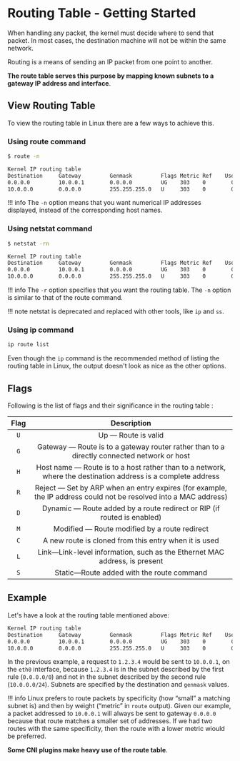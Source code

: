 # Routing Table - Getting Started

When handling any packet, the kernel must decide where to send that packet. In most cases, the destination machine will not be within the same network.

Routing is a means of sending an IP packet from one point to another.

**The route table serves this purpose by mapping known subnets to a gateway IP address and interface**.

## View Routing Table

To view the routing table in Linux there are a few ways to achieve this.

### Using route command

```bash
$ route -n

Kernel IP routing table
Destination     Gateway         Genmask         Flags Metric Ref    Use Iface
0.0.0.0         10.0.0.1        0.0.0.0         UG    303    0        0 eth0
10.0.0.0        0.0.0.0         255.255.255.0   U     303    0        0 eth0
```

!!! info
    The `-n` option means that you want numerical IP addresses displayed, instead of the corresponding host names.

### Using netstat command

```bash
$ netstat -rn

Kernel IP routing table
Destination     Gateway         Genmask         Flags Metric Ref    Use Iface
0.0.0.0         10.0.0.1        0.0.0.0         UG    303    0        0 eth0
10.0.0.0        0.0.0.0         255.255.255.0   U     303    0        0 eth0
```

!!! info
    The `-r` option specifies that you want the routing table. The `-n` option is similar to that of the route command.

!!! note
    netstat is deprecated and replaced with other tools, like `ip` and `ss`.

### Using ip command


```bash
ip route list
```

Even though the `ip` command is the recommended method of listing the routing table in Linux, the output doesn't look as nice as the other options.

## Flags

Following is the list of flags and their significance in the routing table :


| Flag  | Description |
|:-----:|:-----------:|
|  `U`  | Up — Route is valid |
|  `G`  | Gateway — Route is to a gateway router rather than to a directly connected network or host |
|  `H`  | Host name — Route is to a host rather than to a network, where the destination address is a complete address |
|  `R`  | Reject — Set by ARP when an entry expires (for example, the IP address could not be resolved into a MAC address) |
|  `D`  | Dynamic — Route added by a route redirect or RIP (if routed is enabled) |
|  `M`  | Modified — Route modified by a route redirect |
|  `C`  | A new route is cloned from this entry when it is used |
|  `L`  | Link—Link-level information, such as the Ethernet MAC address, is present |
|  `S`  | Static—Route added with the route command |


## Example

Let's have a look at the routing table mentioned above:

```bash
Kernel IP routing table
Destination     Gateway         Genmask         Flags Metric Ref    Use Iface
0.0.0.0         10.0.0.1        0.0.0.0         UG    303    0        0 eth0
10.0.0.0        0.0.0.0         255.255.255.0   U     303    0        0 eth0
```

In the previous example, a request to `1.2.3.4` would be sent to `10.0.0.1`, on the `eth0` interface, because `1.2.3.4` is in the subnet described by the first rule (`0.0.0.0/0`) and not in the subnet described by the second rule (`10.0.0.0/24`). Subnets are specified by the destination and `genmask` values.

!!! info
    Linux prefers to route packets by specificity (how “small” a matching subnet is) and then by weight (“metric” in `route` output). Given our example, a packet addressed to `10.0.0.1` will always be sent to gateway `0.0.0.0` because that route matches a smaller set of addresses. If we had two routes with the same specificity, then the route with a lower metric wiould be preferred.

**Some CNI plugins make heavy use of the route table**.
